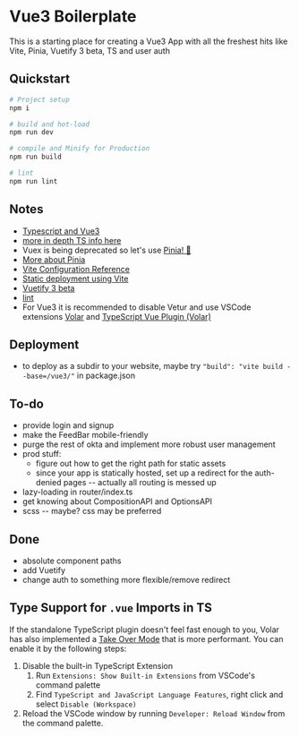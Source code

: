 # Vue3 Boilerplate

This is a starting place for creating a Vue3 App with all the freshest hits like Vite, Pinia, Vuetify 3 beta, TS and user auth

## Quickstart
```sh
# Project setup
npm i

# build and hot-load
npm run dev

# compile and Minify for Production
npm run build

# lint
npm run lint
```

## Notes
* [Typescript and Vue3](https://vuejs.org/guide/typescript/overview.html)
* [more in depth TS info here](https://blog.logrocket.com/how-to-use-vue-3-typescript/)
* Vuex is being deprecated so let's use [Pinia! 🍍](https://pinia.vuejs.org/core-concepts/)
* [More about Pinia](https://www.vuemastery.com/blog/advantages-of-pinia-vs-vuex/)
* [Vite Configuration Reference](https://vitejs.dev/config/)
* [Static deployment using Vite](https://vitejs.dev/guide/static-deploy.html)
* [Vuetify 3 beta](https://next.vuetifyjs.com/en/)
* [lint](https://eslint.org/)
* For Vue3 it is recommended to disable Vetur and use VSCode extensions [Volar](https://marketplace.visualstudio.com/items?itemName=Vue.volar) and [TypeScript Vue Plugin (Volar)](https://marketplace.visualstudio.com/items?itemName=Vue.vscode-typescript-vue-plugin)


## Deployment
* to deploy as a subdir to your website, maybe try `"build": "vite build --base=/vue3/"` in package.json


## To-do
* provide login and signup
* make the FeedBar mobile-friendly
* purge the rest of okta and implement more robust user management
* prod stuff:
    - figure out how to get the right path for static assets
    - since your app is statically hosted, set up a redirect for the auth-denied pages -- actually all routing is messed up
* lazy-loading in router/index.ts
* get knowing about CompositionAPI and OptionsAPI
* scss -- maybe? css may be preferred

## Done
* absolute component paths
* add Vuetify
* change auth to something more flexible/remove redirect


## Type Support for `.vue` Imports in TS
If the standalone TypeScript plugin doesn't feel fast enough to you, Volar has also implemented a [Take Over Mode](https://github.com/johnsoncodehk/volar/discussions/471#discussioncomment-1361669) that is more performant. You can enable it by the following steps:

1. Disable the built-in TypeScript Extension
    1) Run `Extensions: Show Built-in Extensions` from VSCode's command palette
    2) Find `TypeScript and JavaScript Language Features`, right click and select `Disable (Workspace)`
2. Reload the VSCode window by running `Developer: Reload Window` from the command palette.


